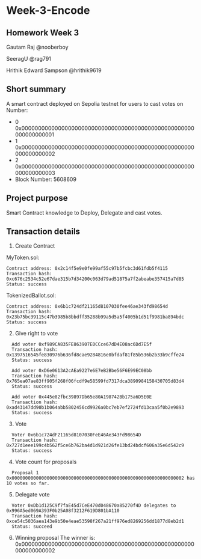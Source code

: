 # Week-3-Encode
## Homework Week 3

Gautam Raj @nooberboy

SeeragU @rag791

Hrithik Edward Sampson @hrithik9619 

## Short summary
A smart contract deployed on Sepolia testnet for users to cast votes on Number: 
- 0 0x0000000000000000000000000000000000000000000000000000000000000001 
- 1 0x0000000000000000000000000000000000000000000000000000000000000002
- 2 0x0000000000000000000000000000000000000000000000000000000000000003
- Block Number: 5608609

## Project purpose
Smart Contract knowledge to Deploy, Delegate and cast votes.

## Transaction details
1. Create Contract

  MyToken.sol:

    Contract address: 0x2c14f5e9e0fe99af55c97b5fcbc3d61fdb5f4115
    Transaction hash: 0xc676c2534c52e67dae315b7d34200c063d79ad51875a7f2abeabe357415a7d85 
    Status: success

  TokenizedBallot.sol:

    Contract address: 0x6b1c724df21165d8107030fee46ae343fd98654d
    Transaction hash: 0x23b75bc39115c47b3985b8bbdff35288b99a5d5a5f4005b1d51f9981ba894bdc  
    Status: success

2. Give right to vote
  ``` 
    Add voter 0xf989CA835FE863907E0CCce67dD4E08ac6Dd7E5f
    Transaction hash: 0x1397516545fe830976b636fd8cae9284816e0bfdaf81f85b536b2b33b9cffe24
    Status: success
    
    Add voter 0xD6e0613A2cAEa9227e6E7eB2Bbe56F6E99EC08bb
    Transaction hash: 0x765ea07ae83ff905f268f06fcdf9e58599fd7317dca3890984158430705d83d4
    Status: success
    
    Add voter 0x445e82fbc39897Db65e80A198742Bb175a6D5E0E
    Transaction hash: 0xad43147dd90b1b064abb5802456cd9926a0bc7eb7ef2724fd13caa5f0b2e9893
    Status: success
  ```

3. Vote
  ```
    Voter 0x6b1c724dF21165d8107030FeE46Ae343Fd98654D
    Transaction hash: 0x727d1eee199c4b562f5ce6b762ba4d1d921d26fe13bd24bdcf606a35e6d542c9
    Status: success
  ```

4. Vote count for proposals
  ```
    Proposal 1 0x0000000000000000000000000000000000000000000000000000000000000002 has 10 votes so far.
  ```

5. Delegate vote
  ```
    Voter 0xDb1d125C9f7faE45d7CeE470d048670a85270f4D delegates to 0x996A5ed069A393F0b25A08f3212F619D801bA110
    Transaction hash: 0xce54c5036aea143e9b50e4eae53598f267a21ff976ed8269256dd1877d8eb2d1
    Status: succeed
  ```

6. Winning proposal
The winner is: 0x0000000000000000000000000000000000000000000000000000000000000002

